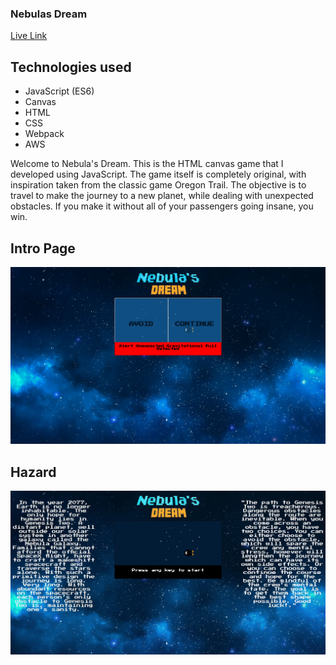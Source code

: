 ### Nebulas Dream
[Live Link](https://m1ch43l-s1m30n.github.io/nebulas-dream/)

## Technologies used
  * JavaScript (ES6)
  * Canvas
  * HTML
  * CSS
  * Webpack
  * AWS

Welcome to Nebula's Dream. This is the HTML canvas game that I developed using JavaScript. The game itself is completely original, with inspiration taken from the classic game Oregon Trail. The objective is to travel to make the journey to a new planet, while dealing with unexpected obstacles. If you make it without all of your passengers going insane, you win.

## Intro Page
![](HazardPhoto.png)



## Hazard
![](NebulaIntro.gif)
